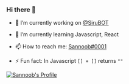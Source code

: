 ### Hi there 👋
- 🔭 I’m currently working on [@SiruBOT](https://github.com/SiruBOT)
- 🌱 I’m currently learning Javascript, React
- 📫 How to reach me: [Sannoob#0001](https://discordapp.com)

- ⚡ Fun fact: In Javascript ``[] + []`` returns ``""``

[![Sannoob's Profile](https://github-readme-stats.vercel.app/api?username=Sannoob&show_icons=true&hide_border=true)](https://github.com/sannoob)

<!--
**sannoob/Sannoob** is a ✨ _special_ ✨ repository because its `README.md` (this file) appears on your GitHub profile.

Here are some ideas to get you started:

- 🔭 I’m currently working on ...
- 🌱 I’m currently learning ...
- 👯 I’m looking to collaborate on ...
- 🤔 I’m looking for help with ...
- 💬 Ask me about ...
- 📫 How to reach me: ...
- 😄 Pronouns: ...
- ⚡ Fun fact: ...
-->

